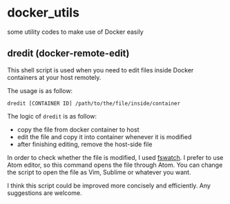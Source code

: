 # docker_utils
some utility codes to make use of Docker easily

## dredit (docker-remote-edit)
This shell script is used when you need to edit files inside Docker containers at your host remotely. 

The usage is as follow:
```
dredit [CONTAINER ID] /path/to/the/file/inside/container
```

The logic of ```dredit``` is as follow:
- copy the file from docker container to host
- edit the file and copy it into container whenever it is modified
- after finishing editing, remove the host-side file

In order to check whether the file is modified, I used [fswatch](https://github.com/emcrisostomo/fswatch).
I prefer to use Atom editor, so this command opens the file through Atom.
You can change the script to open the file as Vim, Sublime or whatever you want.

I think this script could be improved more concisely and efficiently. Any suggestions are welcome.
